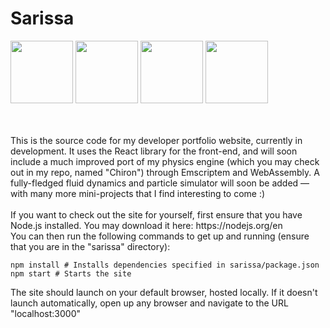 # Sarissa

<img src="https://github.com/Argyraspides/Sarissa/assets/95353936/faba7c27-0798-40ee-a43d-537bf23ee20b" width="auto" height="100"></img>
<img src="https://github.com/Argyraspides/Sarissa/assets/95353936/88658146-38ca-4dc7-896f-4166f3aed94a" width="auto" height="100"></img>
<img src="https://github.com/Argyraspides/Sarissa/assets/95353936/bd56954d-c437-493e-9231-f8ed43eeab45" width="auto" height="100"></img>
<img src="https://github.com/Argyraspides/Sarissa/assets/95353936/6e619ad7-d610-431d-9c0f-76ac519d074b" width="auto" height="100"><br/><br/><br/></img>  
  
  
<p>This is the source code for my developer portfolio website, currently in development. It uses the React library for the front-end, and will
soon include a much improved port of my physics engine (which you may check out in my repo, named "Chiron") through Emscriptem and WebAssembly. 
A fully-fledged fluid dynamics and particle simulator will soon be added — with many more mini-projects that I find interesting to come :)

<br/>
<br/>
If you want to check out the site for yourself, first ensure that you have Node.js installed. You may download it here: https://nodejs.org/en <br/>
You can then run the following commands to get up and running (ensure that you are in the "sarissa" directory):
<br/>
<p>

```npm install # Installs dependencies specified in sarissa/package.json```
<br/>
```npm start # Starts the site```

<p>
  The site should launch on your default browser, hosted locally. If it doesn't launch automatically, open up any browser and navigate to the URL "localhost:3000"
</p>



